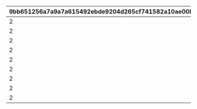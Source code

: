 |9bb651256a7a9a7a615492ebde9204d265cf741582a10ae00b134d4a72e80d10|f36b5050d03a2ee62957c07460a6f8afd7ce7b70ed0a9ac089cf0de90e22f6dd|65b94a95b1b24bf3273eb918ef39cb02c6e901e020f2002fd0d5e677d936a13d|d499584b5bc73afd57a96d9d7b94151c73d88f5626d1a2bdc2087de7be51f3ef|d8e92503bc12741bb343c94a0ede3c493376bf35189c1da25a8061b27b3199e7|3928202ad0e249b09af4a131b853331676e29d5129f481facdf3d56a2e437e7d|
| --- | --- | --- | --- | --- | --- |
|2|10|1|1|60|2|
|2|61|1|2|80|2|
|2|81|1|3|100|2|
|2|101|2|4|120|2|
|2|121|2|5|140|2|
|2|141|2|6|160|2|
|2|304|3|7|323|2|
|2|324|3|8|333|2|
|2|334|3|9|343|2|